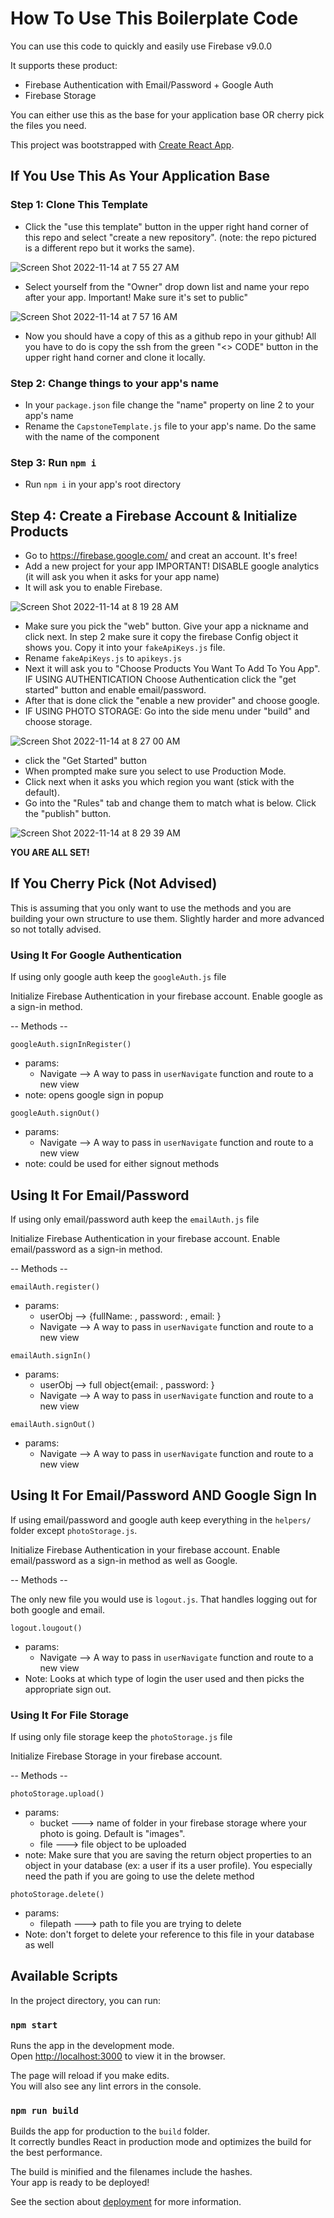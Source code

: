# How To Use This Boilerplate Code

You can use this code to quickly and easily use Firebase v9.0.0

It supports these product:

- Firebase Authentication with Email/Password + Google Auth
- Firebase Storage

You can either use this as the base for your application base OR cherry pick the files you need.

This project was bootstrapped with [Create React App](https://github.com/facebook/create-react-app).

## If You Use This As Your Application Base

### Step 1: Clone This Template

* Click the "use this template" button in the upper right hand corner of this repo and select "create a new repository". (note: the repo pictured is a different repo but it works the same). 

![Screen Shot 2022-11-14 at 7 55 27 AM](https://user-images.githubusercontent.com/43580474/201677821-fca0834d-2cf9-4465-9488-d6ab755f0ffa.png)

* Select yourself from the "Owner" drop down list and name your repo after your app. Important! Make sure it's set to public"

![Screen Shot 2022-11-14 at 7 57 16 AM](https://user-images.githubusercontent.com/43580474/201678218-8b8b85a8-4e09-4b89-bff0-c01c0aa604d9.png)

* Now you should have a copy of this as a github repo in your github! All you have to do is copy the ssh from the green "<> CODE" button in the upper right hand corner and clone it locally.

### Step 2: Change things to your app's name

* In your `package.json` file change the "name" property on line 2 to your app's name
* Rename the `CapstoneTemplate.js` file to your app's name. Do the same with the name of the component

### Step 3: Run `npm i`

* Run `npm i` in your app's root directory

## Step 4: Create a Firebase Account & Initialize Products

* Go to https://firebase.google.com/ and creat an account. It's free!
* Add a new project for your app IMPORTANT! DISABLE google analytics (it will ask you when it asks for your app name)
* It will ask you to enable Firebase. 

![Screen Shot 2022-11-14 at 8 19 28 AM](https://user-images.githubusercontent.com/43580474/201683328-4479c1ed-5864-4060-8bbb-857bc273fcf2.png)

* Make sure you pick the "web" button. Give your app a nickname and click next. In step 2 make sure it copy the firebase Config object it shows you. Copy it into your `fakeApiKeys.js` file.
* Rename `fakeApiKeys.js` to `apikeys.js`
* Next it will ask you to "Choose Products You Want To Add To You App". IF USING AUTHENTICATION Choose Authentication click the "get started" button and enable email/password.
* After that is done click the "enable a new provider" and choose google.
* IF USING PHOTO STORAGE: Go into the side menu under "build" and choose storage.

![Screen Shot 2022-11-14 at 8 27 00 AM](https://user-images.githubusercontent.com/43580474/201684975-f62755a7-371a-4b48-a591-e4c1356bbce0.png)

* click the "Get Started" button
* When prompted make sure you select to use Production Mode.
* Click next when it asks you which region you want (stick with the default).
* Go into the "Rules" tab and change them to match what is below. Click the "publish" button.

![Screen Shot 2022-11-14 at 8 29 39 AM](https://user-images.githubusercontent.com/43580474/201685827-48a6b36b-a11a-4c7e-babd-9e4b5d1ac3fd.png)

**YOU ARE ALL SET!**

## If You Cherry Pick (Not Advised)

This is assuming that you only want to use the methods and you are building your own structure to use them. Slightly harder and more advanced so not totally advised.

### Using It For Google Authentication

If using only google auth keep the `googleAuth.js` file

Initialize Firebase Authentication in your firebase account. Enable google as a sign-in method.

-- Methods --

`googleAuth.signInRegister()`

- params: 
  -  Navigate --> A way to pass in `userNavigate` function and route to a new view
- note: opens google sign in popup

`googleAuth.signOut()`

- params: 
  -  Navigate --> A way to pass in `userNavigate` function and route to a new view
- note: could be used for either signout methods

## Using It For Email/Password

If using only email/password auth keep the `emailAuth.js` file

Initialize Firebase Authentication in your firebase account. Enable email/password as a sign-in method.

-- Methods --

`emailAuth.register()`

- params:
  - userObj --> {fullName: , password: , email: }
  - Navigate --> A way to pass in `userNavigate` function and route to a new view

`emailAuth.signIn()`

- params:
  - userObj --> full object{email: , password: }
  - Navigate --> A way to pass in `userNavigate` function and route to a new view

`emailAuth.signOut()`

- params:
  -  Navigate --> A way to pass in `userNavigate` function and route to a new view


## Using It For Email/Password AND Google Sign In

If using email/password and google auth keep everything in the `helpers/` folder except `photoStorage.js`.

Initialize Firebase Authentication in your firebase account. Enable email/password as a sign-in method as well as Google.

-- Methods --

The only new file you would use is `logout.js`. That handles logging out for both google and email.

`logout.lougout()`

- params:
  -  Navigate --> A way to pass in `userNavigate` function and route to a new view
-  Note: Looks at which type of login the user used and then picks the appropriate sign out.

### Using It For File Storage

If using only file storage keep the `photoStorage.js` file

Initialize Firebase Storage in your firebase account.

-- Methods --

`photoStorage.upload()`

- params:
  - bucket ---> name of folder in your firebase storage where your photo is going. Default is "images".
  - file ---> file object to be uploaded
- note: Make sure that you are saving the return object properties to an object in your database (ex: a user if its a user profile). You especially need the path if you are going to use the delete method

`photoStorage.delete()`

- params:
  - filepath ---> path to file you are trying to delete
- Note: don't forget to delete your reference to this file in your database as well


## Available Scripts

In the project directory, you can run:

### `npm start`

Runs the app in the development mode.\
Open [http://localhost:3000](http://localhost:3000) to view it in the browser.

The page will reload if you make edits.\
You will also see any lint errors in the console.

### `npm run build`

Builds the app for production to the `build` folder.\
It correctly bundles React in production mode and optimizes the build for the best performance.

The build is minified and the filenames include the hashes.\
Your app is ready to be deployed!

See the section about [deployment](https://facebook.github.io/create-react-app/docs/deployment) for more information.
